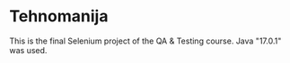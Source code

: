 # Tehnomanija
This is the final Selenium project of the QA & Testing course. Java "17.0.1" was used.
